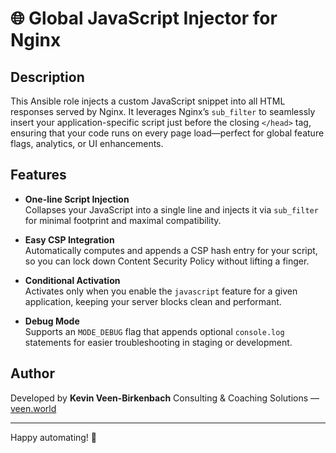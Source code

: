 # 🌐 Global JavaScript Injector for Nginx

## Description

This Ansible role injects a custom JavaScript snippet into all HTML responses served by Nginx. It leverages Nginx’s `sub_filter` to seamlessly insert your application-specific script just before the closing `</head>` tag, ensuring that your code runs on every page load—perfect for global feature flags, analytics, or UI enhancements.

## Features

- **One-line Script Injection**  
  Collapses your JavaScript into a single line and injects it via `sub_filter` for minimal footprint and maximal compatibility.

- **Easy CSP Integration**  
  Automatically computes and appends a CSP hash entry for your script, so you can lock down Content Security Policy without lifting a finger.

- **Conditional Activation**  
  Activates only when you enable the `javascript` feature for a given application, keeping your server blocks clean and performant.

- **Debug Mode**  
  Supports an `MODE_DEBUG` flag that appends optional `console.log` statements for easier troubleshooting in staging or development.

## Author

Developed by **Kevin Veen-Birkenbach**
Consulting & Coaching Solutions — [veen.world](https://www.veen.world)

---

Happy automating! 🎉
